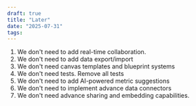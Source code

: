 ```yaml
---
draft: true
title: "Later"
date: "2025-07-31"
tags: 
---
```

1. We don't need to add real-time collaboration.  
2. We don't need to add data export/import  
3. We don't need canvas templates and blueprint systems  
4. We don't need tests. Remove all tests  
5. We don't need to add AI-powered metric suggestions  
6. We don't need to implement advance data connectors  
7. We don't need advance sharing and embedding capabilities.